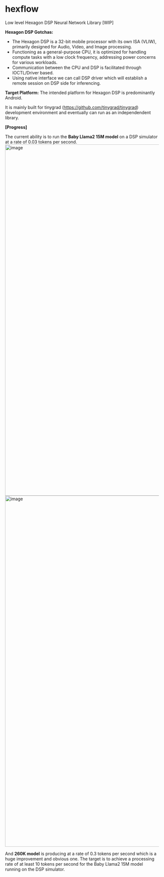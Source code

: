 # hexflow 
Low level Hexagon DSP Neural Network Library [WIP] 

**Hexagon DSP Gotchas:**

- The Hexagon DSP is a 32-bit mobile processor with its own ISA (VLIW), primarily designed for Audio, Video, and Image
processing.
- Functioning as a general-purpose CPU, it is optimized for handling compute tasks with a low clock frequency,
addressing power concerns for various workloads.
- Communication between the CPU and DSP is facilitated through IOCTL/Driver based.
- Using native interface we can call DSP driver which will establish a remote session on DSP side for inferencing.

**Target Platform:** The intended platform for Hexagon DSP is predominantly Android.

It is mainly built for tinygrad (https://github.com/tinygrad/tinygrad) development environment and eventually can run as an independendent library. 

**[Progress]**

The current ability is to run the **Baby Llama2 15M model** on a DSP simulator at a rate of 0.03 tokens per second.
<img width="1148" alt="image" src="https://github.com/Santhoshkumar-p/hexflow/assets/24734488/3668f2dd-603f-48df-a453-3724523c9b39">
<img width="1148" alt="image" src="https://github.com/Santhoshkumar-p/hexflow/assets/24734488/1e151234-d3f9-466c-be33-3080c6685eec">

And **260K model** is producing at a rate of 0.3 tokens per second which is a huge improvement and obvious one.
The target is to achieve a processing rate of at least 10 tokens per second for the Baby Llama2 15M model running on the DSP simulator.

